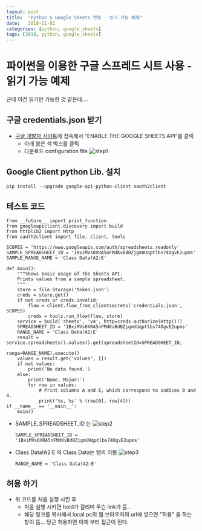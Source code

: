 ```yaml
---
layout: post
title:  "Python & Google Sheets 연동 - 읽기 가능 예제"
date:   2018-11-02
categories: [python, google_sheets]
tags: [2018, python, google_sheets]
---
```


파이썬을 이용한 구글 스프레드 시트 사용 - 읽기 가능 예제
================================
근데 이건 읽기만 가능한 것 같은데....


구글 credentials.json 받기
--------------------------------
* [구글 개발자 사이트](https://developers.google.com/sheets/api/quickstart/python?authuser=1)에 접속해서 "ENABLE THE GOOGLE SHEETS API"를 클릭
  * 아래 붉은 색 박스를 클릭
  * 다운로드 configuration file
![step1](https://lh3.googleusercontent.com/b2WoYO-LIOgw-XPww-GWATc2pwwlmIQaoI1PYlbVvgHUiKnoZGEFpFXytXgwvoAE6oiKPlJGNoYhXgw4YU46kg08Bb9rUtKQ9WWGf2wLDbprlvRfAUNo7x-mpKQq5n-RYA5Oq3yI22qGoA_NRyubk3N1MuPMvaa0Lp55IYyucbQ2Mfzmm7wI9Agx4kVoj5BkC_rzQGdCMaPOKvuq2_epztZKFsfWrmi3nfB4V9Nq1yIXs3ifJOG7Rj0CC9ON0qRXbPSwABZz62AQOt8LCIWX2IkJyIx--knwe5aSnCGel_8OiVJ4k8anQJ1wvBm8wgIR9i_wJUBkN-N_ps87ss26tfZPRyavD0jHdkNKrS4xVAriwM5_tAnakuvvE9fm4-KpLPzgaaEelslY_Azn-wT2JWCS-vSfofvvlp8kr3kM7GYgxNhae0Y9NVQqwBRbl2nrKX2RP2PjO9Skgfb2np5v8ytRnuZcHpeExxXFyECO2ZGKJdgEDPqajvZenJDn9W3m8zvBLBELfLPF2EQBq3u-5K--kM6MBohHrYfcMBSvyTDnN-W28BNQ3OvGE4_moKirY8y0Km5nlr_U2tkfjXjfNeQ8xb2XtgDaNyNKVsluEqn3X9LVsbhhGUBot8ricgkvtyTsRFwOkVW-ixAyCRQBdCnraQ=w1618-h484-no)

Google Client python Lib. 설치
------------------------
~~~
pip install --upgrade google-api-python-client oauth2client
~~~

테스트 코드
----------------------
```
from __future__ import print_function
from googleapiclient.discovery import build
from httplib2 import Http
from oauth2client import file, client, tools
```
```
SCOPES = 'https://www.googleapis.com/auth/spreadsheets.readonly'
SAMPLE_SPREADSHEET_ID = '1BxiMVs0XRA5nFMdKvBdBZjgmUUqptlbs74OgvE2upms'
SAMPLE_RANGE_NAME = 'Class Data!A2:E'
```
```
def main():
    """Shows basic usage of the Sheets API.
    Prints values from a sample spreadsheet.
    """
    store = file.Storage('token.json')
    creds = store.get()
    if not creds or creds.invalid:
        flow = client.flow_from_clientsecrets('credentials.json', SCOPES)
        creds = tools.run_flow(flow, store)
    service = build('sheets', 'v4', http=creds.authorize(Http()))
    SPREADSHEET_ID = '1BxiMVs0XRA5nFMdKvBdBZjgmUUqptlbs74OgvE2upms'
    RANGE_NAME = 'Class Data!A2:E'
    result = service.spreadsheets().values().get(spreadsheetId=SPREADSHEET_ID,
                                                range=RANGE_NAME).execute()
    values = result.get('values', [])
    if not values:
        print('No data found.')
    else:
        print('Name, Major:')
        for row in values:
            # Print columns A and E, which correspond to indices 0 and 4.
            print('%s, %s' % (row[0], row[4]))
if __name__ == '__main__':
    main()
```
* SAMPLE_SPREADSHEET_ID 는
  ![step2](https://lh3.googleusercontent.com/xb_ocy6Rfntvb4wnLUscO2bEOY5CiW3B-8NAcCdQHjaVHcj3EOh2DVAxYs0Lr2iO7-L1l6mMQ0ibDzKvMiokiKsdtZ-gWl45nyuTHRIJDmiK4amWkevLHgfuOfGhJB-u3CV7AWr4qeme5hwck2lXRKo_-quXU0l-9pmMNvIu2KXSoFlhSJGPP_ERsoRLDVLFPfllAsqFZ7g11BVkUrakWr60ik-2b3wgPmNNPG9jmVuRWT53xniTbZPWVUbYmgbDr0DhDaSYHPJzTaLmz4KBkreROVvXgFtalbSp_UkFswAanaOYEmIGHFbY91qFP21khqISOkaojZ3xMtugG4X3LdytKHP4ZTggBLL9Yj9zmzbpypdcxeOcHM2pSusQosoJCgMSjudF1OVSY677mqFEDwUKaaZN9gV4LF3hh_bDffvUK2xG8VCVYszsW8SCs1SNse2uZZWdVaaQWddSVbYM_RQ0Si0Kw3l6j0NWgw270Kg1KMm3pTCPOXBmeeNLS7rIkexM6xcI223eU9E43N-BHvMN7Gsh6VX_yLVwnROFwoXLv3M67rSurOJriQWtrz01SOPQAJS4Xu7_cRf3i0VgBxeLzlt8ARHD4L2dJ0AM2QRcwhi17NfoKDEwxSqjNYyycuz9KHzsX8XrMn6nTpno7gK-gw=w1522-h140-no)
  ~~~
  SAMPLE_SPREADSHEET_ID = '1BxiMVs0XRA5nFMdKvBdBZjgmUUqptlbs74OgvE2upms'
  ~~~
* Class Data!A2:E 의 Class Data는 탭의 이름
  ![step3](https://lh3.googleusercontent.com/tLf3StFBtE4lnSc7qWYj8279UgbwiKvS6lj_bGja3OQsEIQVEsFbllwl8wFLh9PB_OvfYVl3TwRB9eyU1ERNazo-PqNhCX29OI5E7PG_mndMqolD6wtbqmz4MpOAPl_d5YrKbDOyOaAXntLbc3q0Dnz73DayEiWJya3JUJ3Wqf4O5qUpenchH3CpeXZfESsy8a-NtVdrYB7AecY_oMn-soX856CopfEgG3pfZ2co6epp_4tiHYJ7V1RQ7kMD7AYNu-snhs78Xq_7UAOV4ZiaVAP_nDdJaplnOaCSWf_wjrYnGPYJhVkMJpzkJdKhDTX1z7tnU0hAQuRo3NlsdswMTgNrmBMULoulSTAl66HhjIMPbc_Zk74fsMM6i5Y8__sLxDYtnPSDcnkhv9p_UZnYIQXbUh2KwZ-mtziD2jnh2sb92dNOqvrBpemQblp-9yGAcrIJkln6nStlauqcmxrqKmlA2iVdOShJTD-IFkl3XxAzirRiFlIqgKAZrEzSxVQrr4AE-4zjiXiSNwzysa1H_2y5zdNITLQD2OXQwsJhaPq28XQbC8xx6fzOfkMnIfh_tizgaRspJ2-NiWVC7fWxD4uZ3SHXla0nXlkknKF5zn3-fRyQfhz20Js1mLAuqTZRhwbz5_GCQSv9DMUqfNVgaiFtOQ=w868-h338-no)
  ~~~
  RANGE_NAME = 'Class Data!A2:E'
  ~~~

허용 하기
---------------
* 위 코드를 처음 실행 시킨 후
  * 처음 실행 시키면 hold가 걸리며 무슨 link가 뜸..
  * 해당 링크를 복사해서 local pc의 웹 브라우저의 url에 넣으면 "허용" 을 하는 창이 뜸... 당근 허용하면 이제 부터 접근이 된다.
